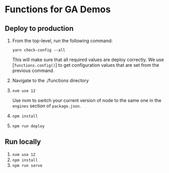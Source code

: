 # Functions for GA Demos

## Deploy to production

1. From the top-level, run the following command:

   ```
   yarn check-config --all
   ```

   This will make sure that all required values are deploy correctly. We use
   [`functions.config()`] to get configuration values that are set from the
   previous command.

1. Navigate to the ./functions directory
1. `nvm use 12`

   Use nvm to switch your current version of node to the same one in the
   `engines` section of `package.json`.

1. `npm install`
1. `npm run deploy`

[functions.config()]: https://firebase.google.com/docs/functions/config-env#access_environment_configuration_in_a_function

## Run locally

1. `nvm use 12`
1. `npm install`
1. `npm run serve`
